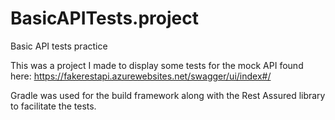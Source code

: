 # BasicAPITests.project
Basic API tests practice

This was a project I made to display some tests for the mock API found here:
https://fakerestapi.azurewebsites.net/swagger/ui/index#/

Gradle was used for the build framework along with the Rest Assured library to facilitate the tests.
